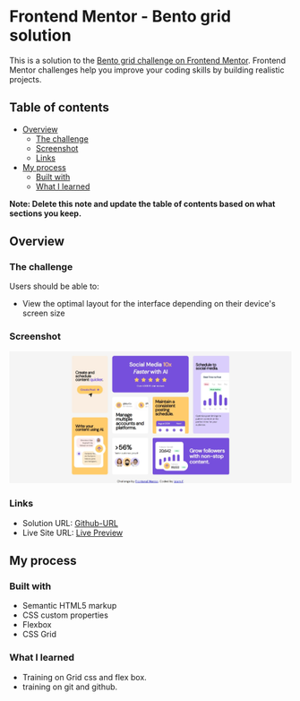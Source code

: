 # Frontend Mentor - Bento grid solution

This is a solution to the [Bento grid challenge on Frontend Mentor](https://www.frontendmentor.io/challenges/bento-grid-RMydElrlOj). Frontend Mentor challenges help you improve your coding skills by building realistic projects.

## Table of contents

- [Overview](#overview)
  - [The challenge](#the-challenge)
  - [Screenshot](#screenshot)
  - [Links](#links)
- [My process](#my-process)
  - [Built with](#built-with)
  - [What I learned](#what-i-learned)

**Note: Delete this note and update the table of contents based on what sections you keep.**

## Overview

### The challenge

Users should be able to:

- View the optimal layout for the interface depending on their device's screen size

### Screenshot

![](./design/Desktop-d.jpeg)

### Links

- Solution URL: [Github-URL](https://github.com/Islam-foda/Frontend-mentor-lap/tree/main/bento-grid-main)
- Live Site URL: [Live Preview](https://islam-foda.github.io/Frontend-mentor-lap/bento-grid-main/index.html)

## My process

### Built with

- Semantic HTML5 markup
- CSS custom properties
- Flexbox
- CSS Grid


### What I learned

- Training on Grid css and flex box.
- training on git and github.

